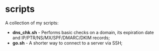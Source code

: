 # scripts
A collection of my scripts:

- **dns_chk.sh** - Performs basic checks on a domain, its expiration date and IP/PTR/NS/MX/SPF/DMARC/DKIM records;
- **go.sh** - A shorter way to connect to a server via SSH;
